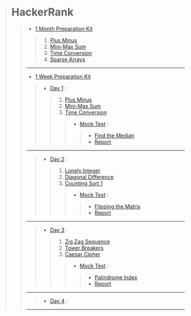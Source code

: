> # HackerRank
>> - [1 Month Preparation Kit](./1_Month_Preparation_Kit/)
>>> 1. [Plus Minus](1_Month_Preparation_Kit/Plus_Minus.cpp)
>>> 2. [Mini-Max Sum](./1_Month_Preparation_Kit/Mini-Max_Sum.cpp)
>>> 3. [Time Conversion](./1_Month_Preparation_Kit/Time_Conversion.cpp)
>>> 4. [Sparse Arrays](./1_Month_Preparation_Kit/Sparse_Arrays.cpp)
>>
>> ---
>>
>> - [1 Week Preparation Kit](./1_Week_Preparation_Kit/)
>>> - [Day 1](./1_Week_Preparation_Kit/Day1/) :
>>>> 1. [Plus Minus](1_Week_Preparation_Kit/Day1/Plus_Minus.cpp)
>>>> 2. [Mini-Max Sum](./1_Week_Preparation_Kit/Day1/Mini-Max_Sum.cpp)
>>>> 3. [Time Conversion](./1_Week_Preparation_Kit/Day1/Time_Conversion.cpp)
>>>>> - [Mock Test](./1_Week_Preparation_Kit/Day1/Mock_Test/) :
>>>>>> * [Find the Median](./1_Week_Preparation_Kit/Day1/Mock_Test/Mock_Test-Find_the_Median.cpp)
>>>>>> * [Report](./1_Week_Preparation_Kit/Day1/Mock_Test/Report_shaharas30-Mock_Test-Find_the_Median.pdf)
>>
>> ---
>>
>>> - [Day 2](./1_Week_Preparation_Kit/Day2/) :
>>>> 1. [Lonely Integer](./1_Week_Preparation_Kit/Day2/Lonely_Integer.cpp)
>>>> 2. [Diagonal Difference](./1_Week_Preparation_Kit/Day2/Diagonal_Difference.cpp)
>>>> 3. [Counting Sort 1](./1_Week_Preparation_Kit/Day2/Counting_Sort_1.cpp)
>>>>> - [Mock Test](./1_Week_Preparation_Kit/Day2/Mock_Test/) :
>>>>>> * [Flipping the Matrix](./1_Week_Preparation_Kit/Day2/Mock_Test/Mock_Test-Flipping_the_Matrix.cpp)
>>>>>> * [Report](./1_Week_Preparation_Kit/Day2/Mock_Test/Report_shaharas30-Mock_Test-Flipping_the_Matrix.pdf)
>>
>> ---
>>
>>> - [Day 3](./1_Week_Preparation_Kit/Day3/) :
>>>> 1. [Zig Zag Sequence](./1_Week_Preparation_Kit/Day3/Zig_Zag_Sequence.cpp)
>>>> 2. [Tower Breakers](./1_Week_Preparation_Kit/Day3/Tower_Breakers.cpp)
>>>> 3. [Caesar Cipher](./1_Week_Preparation_Kit/Day3/Caesar_Cipher.cpp)
>>>>> - [Mock Test](./1_Week_Preparation_Kit/Day3/Mock_Test/) :
>>>>>> * [Palindrome Index](./1_Week_Preparation_Kit/Day3/Mock_Test/Mock_Test-Palindrome_Index.cpp)
>>>>>> * [Report](./1_Week_Preparation_Kit/Day3/Mock_Test/Report_shaharas30-Mock_Test-Palindrome_Index.pdf)
>>
>> ---
>>
>>> - [Day 4](./1_Week_Preparation_Kit/Day4/) :
>>
>> ---
>>
>
